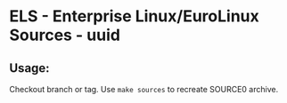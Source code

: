 # ELS - Enterprise Linux/EuroLinux Sources - uuid
 
## Usage:
  Checkout branch or tag. Use `make sources` to recreate  SOURCE0 archive.
